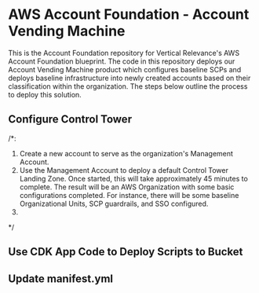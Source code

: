 # AWS Account Foundation - Account Vending Machine
This is the Account Foundation repository for Vertical Relevance's AWS Account Foundation blueprint. The code in this repository deploys our Account Vending Machine product which configures baseline SCPs and deploys baseline infrastructure into newly created accounts based on their classification within the organization. The steps below outline the process to deploy this solution.

## Configure Control Tower
/*:
  1. Create a new account to serve as the organization's Management Account.
  2. Use the Management Account to deploy a default Control Tower Landing Zone. Once started, this will take approximately 45 minutes to complete. The result will be an AWS Organization with some basic configurations completed. For instance, there will be some baseline Organizational Units, SCP guardrails, and SSO configured.
  3. 
 */

## Use CDK App Code to Deploy Scripts to Bucket


## Update manifest.yml
